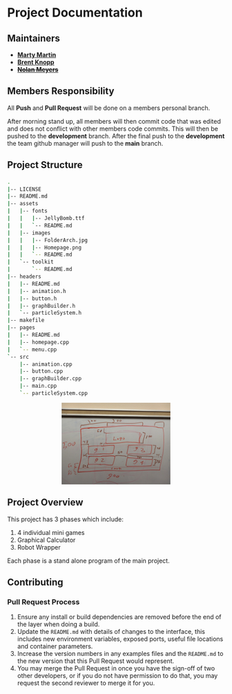 # Project Documentation

## Maintainers

- **[Marty Martin](https://github.com/FancyKat)**
- **[Brent Knopp](https://github.com/bknopp71)**
- ~~**[Nolan Meyers](https://github.com/)**~~

## Members Responsibility

All **Push** and **Pull Request** will be done on a members personal branch.

After morning stand up, all members will then commit code that was edited and does not conflict with other members code commits. This will then be pushed to the **development** branch. After the final push to the **development** the team github manager will push to the **main** branch.

## Project Structure

```zsh
.
|-- LICENSE
|-- README.md
|-- assets
|   |-- fonts
|   |   |-- JellyBomb.ttf
|   |   `-- README.md
|   |-- images
|   |   |-- FolderArch.jpg
|   |   |-- Homepage.png
|   |   `-- README.md
|   `-- toolkit
|       `-- README.md
|-- headers
|   |-- README.md
|   |-- animation.h
|   |-- button.h
|   |-- graphBuilder.h
|   `-- particleSystem.h
|-- makefile
|-- pages
|   |-- README.md
|   |-- homepage.cpp
|   `-- menu.cpp
`-- src
    |-- animation.cpp
    |-- button.cpp
    |-- graphBuilder.cpp
    |-- main.cpp
    `-- particleSystem.cpp
```

<img src="./assets/images/Homepage.png"
alt="homepage-prototype"
style="display: block;
        margin-left: auto;
        margin-right: auto;
        width: 50%;"
title="HomePage ">

## Project Overview

This project has 3 phases which include:

1. 4 individual mini games
2. Graphical Calculator
3. Robot Wrapper

Each phase is a stand alone program of the main project.

## Contributing

### Pull Request Process

1. Ensure any install or build dependencies are removed before the end of the layer when doing a build.
2. Update the `README.md` with details of changes to the interface, this includes new environment variables, exposed ports, useful file locations and container parameters.
3. Increase the version numbers in any examples files and the `README.md` to the new version that this Pull Request would represent.
4. You may merge the Pull Request in once you have the sign-off of two other developers, or if you do not have permission to do that, you may request the second reviewer to merge it for you.
